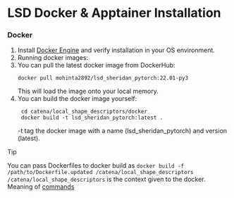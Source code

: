 # LSD Docker & Apptainer Installation

### Docker
1. Install [Docker Engine](https://docs.docker.com/engine/install/) and verify installation in your OS environment.
2. Running docker images:
  1. You can pull the latest docker image from DockerHub:
      ```
      docker pull mohinta2892/lsd_sheridan_pytorch:22.01-py3
      ```
     This will load the image onto your local memory.
  3. You can build the docker image yourself:
     ``` 
      cd catena/local_shape_descriptors/docker
      docker build -t lsd_sheridan_pytorch:latest .
     ```
        -t tag the docker image with a name (lsd_sheridan_pytorch) and version (latest).
> [!TIP]
> You can pass Dockerfiles to docker build as ` docker build -f /path/to/Dockerfile.updated /catena/local_shape_descriptors `
> `/catena/local_shape_descriptors` is the context given to the docker. Meaning of [commands](https://docs.docker.com/reference/cli/docker/image/build/)
